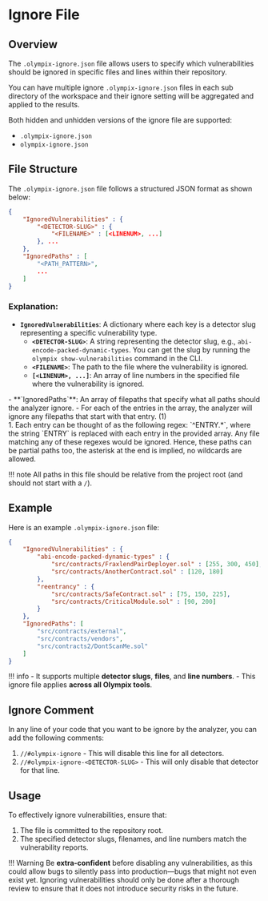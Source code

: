 # Ignore File

## Overview
The `.olympix-ignore.json` file allows users to specify which vulnerabilities should be ignored in specific files and lines within their repository.

You can have multiple ignore `.olympix-ignore.json` files in each sub directory of the workspace and their ignore setting will be aggregated and applied to the results.

Both hidden and unhidden versions of the ignore file are supported:

- `.olympix-ignore.json`
- `olympix-ignore.json`

## File Structure
The `.olympix-ignore.json` file follows a structured JSON format as shown below:

```json
{
    "IgnoredVulnerabilities" : {
        "<DETECTOR-SLUG>" : {
            "<FILENAME>" : [<LINENUM>, ...]
        }, ...
    },
    "IgnoredPaths" : [
        "<PATH_PATTERN>",
        ...
    ]
}
```

### Explanation:
- **`IgnoredVulnerabilities`**: A dictionary where each key is a detector slug representing a specific vulnerability type.
    - **`<DETECTOR-SLUG>`**: A string representing the detector slug, e.g., `abi-encode-packed-dynamic-types`. You can get the slug by running the `olympix show-vulnerabilities` command in the CLI.
    - **`<FILENAME>`**: The path to the file where the vulnerability is ignored.
    - **`[<LINENUM>, ...]`**: An array of line numbers in the specified file where the vulnerability is ignored.
<div class="annotate" markdown>
- **`IgnoredPaths`**: An array of filepaths that specify what all paths should the analyzer ignore. 
    - For each of the entries in the array, the analyzer will ignore any filepaths that start with that entry. (1)
</div>
1. Each entry can be thought of as the following regex: `^ENTRY.*`, where the string `ENTRY` is replaced with each entry in the provided array. Any file matching any of these regexes would be ignored. Hence, these paths can be partial paths too, the asterisk at the end is implied, no wildcards are allowed. <br>

!!! note
    All paths in this file should be relative from the project root (and should not start with a `/`).


## Example
Here is an example `.olympix-ignore.json` file:

```json
{
    "IgnoredVulnerabilities" : {
        "abi-encode-packed-dynamic-types" : {
            "src/contracts/FraxlendPairDeployer.sol" : [255, 300, 450],
            "src/contracts/AnotherContract.sol" : [120, 180]
        },
        "reentrancy" : {
            "src/contracts/SafeContract.sol" : [75, 150, 225],
            "src/contracts/CriticalModule.sol" : [90, 200]
        }
    },
    "IgnoredPaths": [
        "src/contracts/external",
        "src/contracts/vendors",
        "src/contracts2/DontScanMe.sol"
    ]
}
```

!!! info
    - It supports multiple **detector slugs**, **files**, and **line numbers**.
    - This ignore file applies **across all Olympix tools**.

## Ignore Comment
In any line of your code that you want to be ignore by the analyzer, you can add the following comments:

1. `//#olympix-ignore` - This will disable this line for all detectors.
2. `//#olympix-ignore-<DETECTOR-SLUG>` - This will only disable that detector for that line.

## Usage
To effectively ignore vulnerabilities, ensure that:

1. The file is committed to the repository root.
2. The specified detector slugs, filenames, and line numbers match the vulnerability reports.


!!! Warning
    Be **extra-confident** before disabling any vulnerabilities, as this could allow bugs to silently pass into production—bugs that might not even exist yet. Ignoring vulnerabilities should only be done after a thorough review to ensure that it does not introduce security risks in the future.
